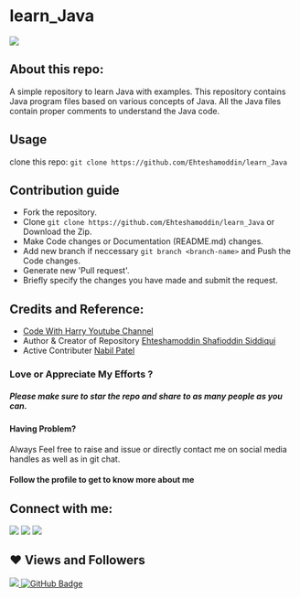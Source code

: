 # learn_Java

<img src="https://img.icons8.com/nolan/512/java-coffee-cup-logo.png"/>

## About this repo:
A simple repository to learn Java with examples.
This repository contains Java program files based on various concepts of Java. All the Java files contain proper comments to understand the Java code.

## Usage
clone this repo:
``` git clone https://github.com/Ehteshamoddin/learn_Java ```
## Contribution guide
- Fork the repository.
- Clone ``` git clone https://github.com/Ehteshamoddin/learn_Java ``` or Download the Zip.
- Make Code changes or Documentation (README.md) changes.
- Add new branch if neccessary ``` git branch <branch-name> ``` and Push the Code changes.
- Generate new 'Pull request'.
- Briefly specify the changes you have made and submit the request.

## Credits and Reference:
- [Code With Harry Youtube Channel](https://www.youtube.com/playlist?list=PLu0W_9lII9aiXlHcLx-mDH1Qul38wD3aR)
- Author & Creator of Repository [Ehteshamoddin Shafioddin Siddiqui](https://github.com/Ehteshamoddin)
- Active Contributer [Nabil Patel](https://github.com/nabilpatel4012)

### Love or Appreciate My Efforts ?
##### Please make sure to star the repo and share to as many people as you can.
#### Having Problem? 
Always Feel free to raise and issue or directly contact me on social media handles as well as in git chat.

#### Follow the profile to get to know more about me
## Connect with me:
<p align="left">

<a href = "https://www.linkedin.com/in/ehteshamoddin-siddiqui-b719b9206/"><img src="https://img.icons8.com/fluent/48/000000/linkedin.png"/></a>
<a href = "https://twitter.com/ehteshamoddinss"><img src="https://img.icons8.com/fluent/48/000000/twitter.png"/></a>
<a href = "https://www.instagram.com/ehteshamoddin/"><img src="https://img.icons8.com/fluent/48/000000/instagram-new.png"/></a>

</p>

## ❤ Views and Followers
<a href="https://github.com/Meghna-DAS/github-profile-views-counter">
    <img src="https://komarev.com/ghpvc/?username=Ehteshamoddin">
</a>
<a href="https://github.com/Ehteshamoddin?tab=followers"><img src="https://img.shields.io/github/followers/Ehteshamoddin?label=Followers&style=social" alt="GitHub Badge"></a>
